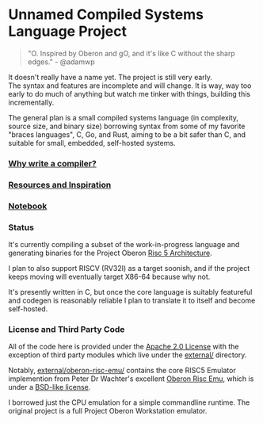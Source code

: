 
# Unnamed Compiled Systems Language Project

> "O. Inspired by Oberon and gO, and it's like C without the sharp edges." - @adamwp

It doesn't really have a name yet.  The project is still very early.  
The syntax and features are incomplete and will change.  It is way, way
too early to do much of anything but watch me tinker with things,
building this incrementally.

The general plan is a small compiled systems language (in complexity,
source size, and binary size) borrowing syntax from some of my favorite
"braces languages", C, Go, and Rust, aiming to be a bit safer than C,
and suitable for small, embedded, self-hosted systems.

### [Why write a compiler?](docs/why-write-a-compiler.md)

### [Resources and Inspiration](docs/resources-and-inspiration.md)

### [Notebook](docs/notebook.md) 

### Status

It's currently compiling a subset of the work-in-progress language and
generating binaries for the Project Oberon
[Risc 5 Architecture](docs/project-oberon-risc5-architecture.txt).  

I plan to also support RISCV (RV32I) as a target soonish, and if the
project keeps moving will eventually target X86-64 because why not.

It's presently written in C, but once the core language is suitably
featureful and codegen is reasonably reliable I plan to translate it
to itself and become self-hosted.

### License and Third Party Code

All of the code here is provided under the
[Apache 2.0 License](https://www.apache.org/licenses/LICENSE-2.0.txt)
with the exception of third party modules which live under the
[external/](external/) directory.

Notably, [external/oberon-risc-emu/](external/oberon-risc-emu/) contains
the core RISC5 Emulator implemention from Peter Dr Wachter's excellent
[Oberon Risc Emu](https://github.com/pdewacht/oberon-risc-emu), which is
under a [BSD-like license](external/oberon-risc-emu/LICENSE).

I borrowed just the CPU emulation for a simple commandline runtime.  The
original project is a full Project Oberon Workstation emulator.

